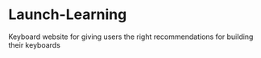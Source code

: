# Launch-Learning
Keyboard website for giving users the right recommendations for building their keyboards
